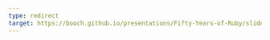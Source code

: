 ```yaml
---
type: redirect
target: https://booch.github.io/presentations/Fifty-Years-of-Ruby/slides.html
---
```

